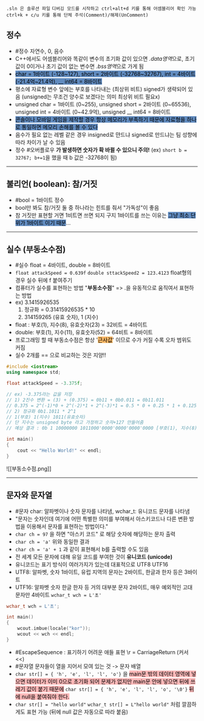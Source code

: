 `.sln 은 솔루션 파일`  `디버깅 모드를 시작하고 ctrl+alt+d 키를 통해 어셈블리어 확인 가능`
`ctrl+k + c/u 키를 통해 단체 주석(Comment)/해제(UnComment)`

## 정수
- #정수 자연수, 0, 음수
- C++에서도 어셈블리어와 똑같이 변수의 초기화 값이 있으면 *.data영역*으로, 초기 값이 0이거나 초기 값이 없는 변수면 *.bss영역*으로 가게 됨 
- <mark style="background: #0E4F9FA6;">char = 1바이트 (-128~127),  short = 2바이트 (-32768~32767),   int = 4바이트(-21.4억~21.4억),  __ int64 = 8바이트 </mark>
- 평소에 자료형 변수 앞에는 부호를 나타내는 (최상위 비트) signed가 생략되어 있음 (unsigned는 무조건 양수로 보겠다는 의미 최상위 비트 필요x)
- unsigned char = 1바이트 (0~255),  unsigned short = 2바이트 (0~65536),   unsigned int = 4바이트 (0~42.9억),  unsigned __ int64 = 8바이트
- <mark style="background: #0E4F9FA6;">콘솔이나 모바일 게임을 제작할 경우 항상 메모리가 부족하기 때문에 자료형을 하나로 통일하면 메모리 손해를 볼 수 있다</mark>
- 음수가 필요 없는 레벨 같은 경우 insigned로 먄드냐 signed로 만드냐는 팀 성향에 따라 차이가 날 수 있음
- 정수 #오버플로우 **가 발생하면 숫자가 확 바뀔 수 있으니 주의!** (ex) `short b = 32767; b+=1`을 했을 때 b 값은 -32768이 됨)

***

## 불리언( boolean): 참/거짓
- #bool = 1바이트 정수
- bool만 봐도 참/거짓 둘 중 하나라는 힌트를 줘서 "가독성"이 좋음
- 참 거짓만 표현할 거면 1비트면 쓰면 되지 구지 1바이트를 쓰는 이유는 <mark style="background: #0E4F9FA6;">그냥 최소 단위가 1바이트 이기 때문</mark>...

***

## 실수 (부동소수점)
- #실수 float = 4바이트,  double = 8바이트
- `float attackSpeed = 0.639f` `double sttackSpeed2 = 123.4123` float형의 경우 실수 뒤에 f 붙여주기
- 컴퓨터가 실수를 표현하는 방법 "**부동소수점**" => .을 유동적으로 움직여서 표현하는 방법
- ex) 3.1415926535
    1. 정규화 = 0.31415926535 * 10
    2. 314159265 (유효 숫자), 1 (지수)
- float : 부호(1), 지수(8), 유효숫자(23) = 32비트 = 4바이트
- double: 부호(1), 지수(11), 유효숫자(52) = 64비트 = 8바이트
- 프로그래밍 할 때 부동소수점은 항상 '<mark style="background: #FFAB45CF;">근사값</mark>' 이므로 수가 커질 수록 오차 범위도 커짐
- 실수 2개를 == 으로 비교하는 것은 지양!!

```cpp
#include <iostream>
using namespace std;

float attackSpeed = -3.375f;

// ex) -3.375라는 값을 저장
// 1) 2진수 변환 = (3) + (0.375) = 0b11 + 0b0.011 = 0b11.011
// 0.375 = 2^(-1)*0 + 2^(-2)*1 + 2^(-3)*1 = 0.5 * 0 + 0.25 * 1 + 0.125 * 1 = 0b0.011
// 2) 정규화 0b1.1011 * 2^1
// 1(부호) 1(지수) 1011(유효숫자)
// 단 지수는 unsigned byte 라고 가정하고 숫자+127 만들어줌
// 예상 결과 : 0b 1 10000000 1011000'0000'0000'0000'0000 [부호(1), 지수(8), 유효숫자(23)]

int main()
{
    cout << "Hello World!" << endl;
}
```
![[부동소수점.png]]

***

## 문자와 문자열
- #문자 char: 알파벳이나 숫자 문자를 나타냄,  wchar_t: 유니코드 문자를 나타냄
- "문자는 숫자인데 여기에 어떤 특별한 의미를 부여해서 아스키코드나 다른 변환 방법을 이용해서 문자를 표현하는 방법이다."
- `char ch = 97` 을 하면 "아스키 코드" 로 해당 숫자에 해당하는 문자 출력
- `char ch = 'a'` 위와 동일한 결과
- `char ch = 'a' + 1` 과 같이 표현해서 b를 출력할 수도 있음
- 전 세계 모든 문자에 대해 유일 코드를 부여한 것이 **유니코드 (unicode)**
- 유니코드는 표기 방식이 여러가지가 있는데 대표적으로 UTF8 UTF16
- UTF8: 알파벳, 숫자 1바이트, 유럽 지역의 문자는 2바이트, 한글과 한자 등은 3바이트
- UTF16: 알파벳 숫자 한글 한자 등 거의 대부분 문자 2바이트, 매우 예외적인 고대 문자만 4바이트 `wchar_t wch = L'초'`
```cpp
wchar_t wch = L'초';

int main()
{
    wcout.imbue(locale("kor"));
    wcout << wch << endl;
}
```
- #EscapeSequence : 표기하기 어려운 애들 표현 \r = CarriageReturn (커서 <<)
- #문자열 문자들이 열을 지어서 모여 있는 것 -> 문자 배열 
- `char str[] = { 'h', 'e', 'l', 'l', 'o'}` 을 <mark style="background: #FF898996;">main문 밖의 데이터 영역에 넣으면 데이터가 이미 0으로 초기화 되어 문제가 없지만 main문 안에 넣으면 뒤에 쓰레기 값이 붙기 때문에</mark> `char str[] = { 'h', 'e', 'l', 'l', 'o', '\0'}` <mark style="background: #FF898996;">뒤에 null을 붙여줘야 한다.</mark>
- `char str[] = "hello world"` `wchar_t str[] = L"hello world"` 처럼 깔끔하게도 표현 가능 (뒤에 null 값은 자동으로 따라 붙음)